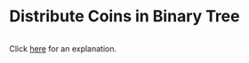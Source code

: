 # Distribute Coins in Binary Tree 

~~~java

~~~

Click [here](Explanation.md) for an explanation.

